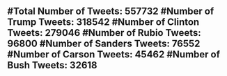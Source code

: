 #Total Number of Tweets: 557732 
#Number of Trump Tweets: 318542
#Number of Clinton Tweets: 279046
#Number of Rubio Tweets: 96800
#Number of Sanders Tweets: 76552
#Number of Carson Tweets: 45462
#Number of Bush Tweets: 32618
---
